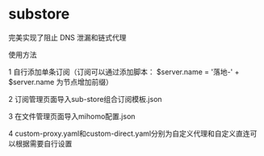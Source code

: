 # substore
完美实现了阻止 DNS 泄漏和链式代理 

使用方法

1 自行添加单条订阅（订阅可以通过添加脚本：
$server.name = '落地-' + $server.name
为节点增加前缀）

2 订阅管理页面导入sub-store组合订阅模板.json

3 在文件管理页面导入mihomo配置.json

4 custom-proxy.yaml和custom-direct.yaml分别为自定义代理和自定义直连可以根据需要自行设置


